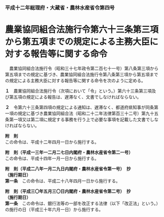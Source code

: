 ### 平成十二年総理府・大蔵省・農林水産省令第四号  
# 農業協同組合法施行令第六十三条第三項から第五項までの規定による主務大臣に対する報告等に関する命令  
　農業協同組合法施行令（昭和三十七年政令第二百七十一号）第八条第三項から第五項までの規定に基づき、農業協同組合法施行令第八条第三項から第五項までの規定による主務大臣に対する報告等に関する命令を次のように定める。  
  
**１**　農業協同組合法施行令（次項において「令」という。）第六十三条第三項及び第五項の規定による報告は、遅滞なく、文書でしなければならない。  
  
**２**　令第六十三条第四項の規定による通知は、遅滞なく、都道府県知事が同条第一項の規定に基づき農業協同組合法（昭和二十二年法律第百三十二号）第九十五条第一項又は第二項に規定する事務を行う上で必要な事項を記載した文書でしなければならない。  
  
**附　則**  
この命令は、平成十二年四月一日から施行する。  
  
**附　則（平成一三年一二月二七日内閣府・農林水産省令第二一号）**  
この命令は、平成十四年一月一日から施行する。  
  
**附　則（平成二八年一月二九日内閣府・農林水産省令第一号）　抄**  
**（施行期日）**  
**第一条**　この命令は、平成二十八年四月一日から施行する。  
  
**附　則（平成三〇年五月三〇日内閣府・農林水産省令第二号）　抄**  
**（施行期日）**  
**第一条**　この命令は、銀行法等の一部を改正する法律（以下「改正法」という。）の施行の日（平成三十年六月一日）から施行する。  
  
